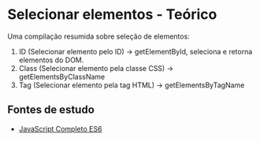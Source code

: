 # Selecionar elementos - Teórico
Uma compilação resumida sobre seleção de elementos:

1. ID (Selecionar elemento pelo ID) -> getElementById, seleciona e retorna elementos do DOM.
2. Class (Selecionar elemento pela classe CSS) -> getElementsByClassName
3. Tag (Selecionar elemento pela tag HTML) -> getElementsByTagName

## Fontes de estudo
- [JavaScript Completo ES6](https://www.origamid.com/curso/javascript-completo-es6/)